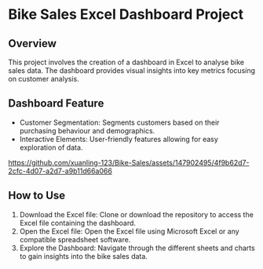 # Bike Sales Excel Dashboard Project

## Overview
This project involves the creation of a dashboard in Excel to analyse bike sales data. The dashboard provides visual insights into key metrics focusing on customer analysis. 

## Dashboard Feature
- Customer Segmentation: Segments customers based on their purchasing behaviour and demographics.
- Interactive Elements: User-friendly features allowing for easy exploration of data.

https://github.com/xuanling-123/Bike-Sales/assets/147902495/4f9b62d7-2cfc-4d07-a2d7-a9b11d66a066


## How to Use
1. Download the Excel file: Clone or download the repository to access the Excel file containing the dashboard.
2. Open the Excel file: Open the Excel file using Microsoft Excel or any compatible spreadsheet software.
3. Explore the Dashboard: Navigate through the different sheets and charts to gain insights into the bike sales data.


